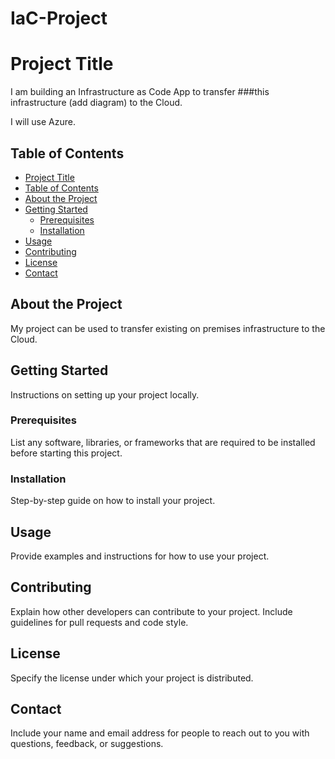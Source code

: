 # IaC-Project
# Project Title

I am building an Infrastructure as Code App to transfer ###this infrastructure (add diagram) to the Cloud. 

I will use Azure.  

## Table of Contents
- [Project Title](#project-title)
- [Table of Contents](#table-of-contents)
- [About the Project](#about-the-project)
- [Getting Started](#getting-started)
  - [Prerequisites](#prerequisites)
  - [Installation](#installation)
- [Usage](#usage)
- [Contributing](#contributing)
- [License](#license)
- [Contact](#contact)

## About the Project

My project can be used to transfer existing on premises infrastructure to the Cloud.

## Getting Started

Instructions on setting up your project locally.
### Prerequisites

List any software, libraries, or frameworks that are required to be installed before starting this project.

### Installation

Step-by-step guide on how to install your project.

## Usage

Provide examples and instructions for how to use your project.

## Contributing

Explain how other developers can contribute to your project. Include guidelines for pull requests and code style.

## License

Specify the license under which your project is distributed.

## Contact

Include your name and email address for people to reach out to you with questions, feedback, or suggestions.
